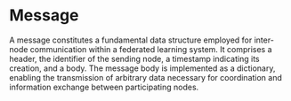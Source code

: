 # Message

A message constitutes a fundamental data structure employed for inter-node communication within a federated learning system.
It comprises a header, the identifier of the sending node, a timestamp indicating its creation, and a body.
The message body is implemented as a dictionary, enabling the transmission of arbitrary data necessary for coordination and information exchange between participating nodes.